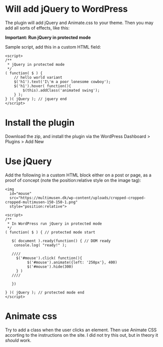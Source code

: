 # Will add jQuery to WordPress

The plugin will add jQuery and Animate.css to your theme. Then you may add all sorts of effects, like this:

**Important: Run jQuery in protected mode**

Sample script, add this in a custom HTML field:

~~~~
<script>
/**
 * jQuery in protected mode
 */
( function( $ ) {
	// hello world variant
	$('h1').text('I\'m a poor lonesome cowboy');
	$('h1').hover( function(){
		$(this).addClass('animated swing');
	} );
} )( jQuery ); // jquery end
</script>
~~~~

# Install the plugin

Download the zip, and install the plugin via the WordPress Dashboard > Plugins > Add New

# Use jQuery

Add the following in a custom HTML block either on a post or page, as a proof of concept (note the position:relative style on the image tag):

~~~~
<img
  id="mouse"
  src="https://multimusen.dk/wp-content/uploads/cropped-cropped-cropped-multimusen-150-150-1.png"
  style="position:relative">

<script>
/**
 * In WordPress run jQuery in protected mode
 */
( function( $ ) { // protected mode start

   $( document ).ready(function() { // DOM ready
    console.log( "ready!" );

   ////
     $('#mouse').click( function(){
          $('#mouse').animate({left: '250px'}, 400)
          $('#mouse').hide(300)
     } )
   ////

   })

} )( jQuery ); // protected mode end
</script>
~~~~

# Animate css

Try to add a class when the user clicks an element. Then use Animate CSS accorting to the instructions on the site. I did not try this out, but in theory it *should* work.
